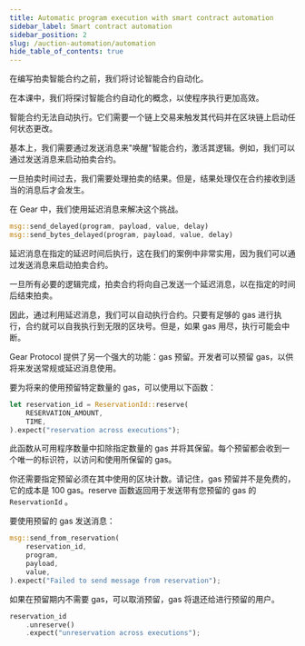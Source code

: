 ```yaml
---
title: Automatic program execution with smart contract automation
sidebar_label: Smart contract automation
sidebar_position: 2
slug: /auction-automation/automation
hide_table_of_contents: true
---
```


在编写拍卖智能合约之前，我们将讨论智能合约自动化。

在本课中，我们将探讨智能合约自动化的概念，以使程序执行更加高效。

智能合约无法自动执行。它们需要一个链上交易来触发其代码并在区块链上启动任何状态更改。

基本上，我们需要通过发送消息来"唤醒"智能合约，激活其逻辑。例如，我们可以通过发送消息来启动拍卖合约。

一旦拍卖时间过去，我们需要处理拍卖的结果。但是，结果处理仅在合约接收到适当的消息后才会发生。

在 Gear 中，我们使用延迟消息来解决这个挑战。

```rust
msg::send_delayed(program, payload, value, delay)
msg::send_bytes_delayed(program, payload, value, delay)
```

延迟消息在指定的延迟时间后执行，这在我们的案例中非常实用，因为我们可以通过发送消息来启动拍卖合约。

一旦所有必要的逻辑完成，拍卖合约将向自己发送一个延迟消息，以在指定的时间后结束拍卖。

因此，通过利用延迟消息，我们可以自动执行合约。只要有足够的 gas 进行执行，合约就可以自我执行到无限的区块号。但是，如果 gas 用尽，执行可能会中断。

Gear Protocol 提供了另一个强大的功能：gas 预留。开发者可以预留 gas，以供将来发送常规或延迟消息使用。

要为将来的使用预留特定数量的 gas，可以使用以下函数：

```rust
let reservation_id = ReservationId::reserve(
    RESERVATION_AMOUNT,
    TIME,
).expect("reservation across executions");
```

此函数从可用程序数量中扣除指定数量的 gas 并将其保留。每个预留都会收到一个唯一的标识符，以访问和使用所保留的 gas。

你还需要指定预留必须在其中使用的区块计数。请记住，gas 预留并不是免费的，它的成本是 100 gas。reserve 函数返回用于发送带有您预留的 gas 的 `ReservationId` 。

要使用预留的 gas 发送消息：

```rust
msg::send_from_reservation(
    reservation_id,
    program,
    payload,
    value,
).expect("Failed to send message from reservation");
```

如果在预留期内不需要 gas，可以取消预留，gas 将退还给进行预留的用户。

```rust
reservation_id
    .unreserve()
    .expect("unreservation across executions");
```
